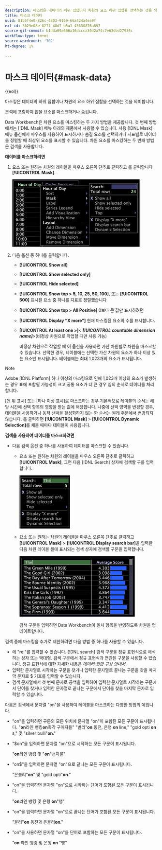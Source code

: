 ```yaml
---
description: 마스킹은 데이터의 하위 집합이나 차원의 요소 하위 집합을 선택하는 것을 의미합니다.
title: 마스크 데이터
uuid: 81b5f4e0-826c-4803-9169-66a424a4ea9f
exl-id: 3029e08e-827f-40d7-b5a1-45630876a097
source-git-commit: b1dda69a606a16dccca30d2a74c7e63dbd27936c
workflow-type: tm+mt
source-wordcount: '702'
ht-degree: 1%

---
```


# 마스크 데이터{#mask-data}

{{eol}}

마스킹은 데이터의 하위 집합이나 차원의 요소 하위 집합을 선택하는 것을 의미합니다.

분석에 포함하지 않을 요소를 마스크하거나 숨깁니다.

Data Workbench은 차원 요소를 마스킹하는 두 가지 방법을 제공합니다. 첫 번째 방법에서는 [!DNL Mask] 메뉴 아래의 제품에서 사용할 수 있습니다. 사용 [!DNL Mask] 메뉴 옵션에서 마우스를 사용하여 표시하거나 숨길 요소를 선택하거나 지표별로 데이터를 정렬할 때 최상위 요소를 표시할 수 있습니다. 차원 요소를 마스킹하는 두 번째 방법은 검색을 사용합니다.

**데이터를 마스크하려면**

1. 요소 또는 원하는 차원의 레이블을 마우스 오른쪽 단추로 클릭하고 를 클릭합니다 **[!UICONTROL Mask]**.

   ![](assets/mnu_Table_Mask.png)

1. 다음 옵션 중 하나를 클릭합니다.

   * **[!UICONTROL Show all]**
   * **[!UICONTROL Show selected only]**
   * **[!UICONTROL Hide selected]**
   * **[!UICONTROL Show top > 5, 10, 25, 50, 100]**, 또는 **[!UICONTROL 500]** 표시된 요소 중 하나를 지표로 정렬했습니다
   * **[!UICONTROL Show top > All Positive]** 0보다 큰 값만 표시하려면
   * **[!UICONTROL Display “X more”]** 현재 마스킹된 요소의 수를 표시합니다.
   * **[!UICONTROL At least one >]***&lt; **[!UICONTROL countable dimension name]**>*(비정상 차원으로 작업할 때만 사용 가능)

      비정상 차원으로 작업할 때 이 옵션을 사용하면 가산 차원별로 차원을 마스크할 수 있습니다. 선택한 경우, 테이블에는 선택한 가산 차원의 요소가 하나 이상 있는 요소만 표시됩니다. 테이블에는 최대 1,023개의 요소가 표시됩니다.

>[!NOTE]
>
>Adobe [!DNL Platform] 하나 이상의 마스킹으로 인해 1,023개 이상의 요소가 발생하는 경우 표에 포함될 가능성이 크고 공통 요소가 더 큰 경우 임의 순서로 데이터를 처리합니다.

[맨 위 표시] 또는 [하나 이상 표시]로 마스크하는 경우 기본적으로 테이블의 순서는 해당 시간에 선택 항목의 영향을 받는 값에 해당합니다. 나중에 선택 영역을 변경할 경우, 테이블을 사용하거나 동적 선택을 활성화하지 않는 한 순서는 원래 주문에서 변경되지 않습니다. 를 클릭하면 **[!UICONTROL Mask]** > **[!UICONTROL Dynamic Selection]**&#x200B;를 채울 때마다 테이블이 사용됩니다.

**검색을 사용하여 데이터를 마스크하려면**

* 다음 검색 옵션 중 하나를 사용하여 데이터를 마스크할 수 있습니다.

   * 요소 또는 원하는 차원의 레이블을 마우스 오른쪽 단추로 클릭하고 **[!UICONTROL Mask]**, 그런 다음 [!DNL Search] 상자에 검색할 구를 입력합니다.

      ![](assets/mnu_Table_MaskSearch.png)

   * 요소 또는 원하는 차원의 레이블을 마우스 오른쪽 단추로 클릭하고 **[!UICONTROL Mask]** > **[!UICONTROL Display search bar]**&#x200B;을 입력한 다음 차원 레이블 셀에 표시되는 검색 상자에 검색할 구문을 입력합니다.

      ![](assets/vis_Table_Mask_searchBar.png)

      검색 구문을 입력하면 Data Workbench이 일치 항목을 반영하도록 차원을 업데이트합니다.

검색 중에 마스킹을 추가로 제한하려면 다음 방법 중 하나를 사용할 수 있습니다.

* 에 &quot;re:&quot;를 입력할 수 있습니다. [!DNL search] 검색 구문을 정규 표현식으로 해석하는 상자 또는 막대형. 검색 구문에서 정규 표현식과 연관된 구문을 사용할 수 있습니다. 정규 표현식에 대한 자세한 내용은 *데이터 집합 구성 안내서*.
* 입력한 문자열로 시작하는 구문을 찾거나 입력한 문자열로 끝나는 구문을 찾을 마지막 문자로 $ 기호를 입력할 수 있습니다.
* 검색 문자열에서 첫 번째 문자로 공백을 입력하여 입력한 문자열로 시작하는 구문에서 단어를 찾거나 입력한 문자열로 끝나는 구문에서 단어를 찾을 마지막 문자로 입력할 수 있습니다.

다음은 검색에서 문자열 &quot;on&quot;을 사용하여 테이블을 마스크하는 다양한 방법의 예입니다.

* &quot;on&quot;을 입력하면 구문의 모든 위치에 문자열 &quot;on&quot;이 포함된 모든 구문이 표시됩니다. &quot;**on**&#x200B;라인 뱅킹&#x200B;**on**&#x200B;촉각 구매자들&quot; &quot;벌리&quot;**on** 동전, 은행 **on** line,&quot; &quot;gold opti **on** s,&quot; 및 &quot;silver bulli&quot;**on**.&quot;
* &quot;$on&quot;을 입력하면 문자열 &quot;on&quot;으로 시작하는 모든 구문이 표시됩니다.

   &quot;**on**&#x200B;라인 뱅킹 및 &quot;**on**&quot;선지불&quot;

* &quot;on$&quot;을 입력하면 문자열 &quot;on&quot;으로 끝나는 모든 구문이 표시됩니다.

   &quot;은불리&quot;**on**&quot; 및 &quot;gold opti&quot;**on**.&quot;

* &quot;on&quot;을 입력하면 문자열 &quot;on&quot;으로 시작하는 단어가 포함된 모든 구문이 표시됩니다.

   &quot;**on**&#x200B;라인 뱅킹 및 은행 **on**&quot;행&quot;

* &quot;on&quot;을 입력하면 문자열 &quot;on&quot;으로 끝나는 단어가 포함된 모든 구문이 표시됩니다.

   &quot;불리&quot;**on** 동전과 은불리&#x200B;**on**.&quot;

* &quot;on&quot;을 사용하면 문자열 &quot;on&quot;을 단어로 포함하는 모든 구문이 표시됩니다.

   &quot;**on** 라인 뱅킹 및 은행 **on** &quot;행&quot;
